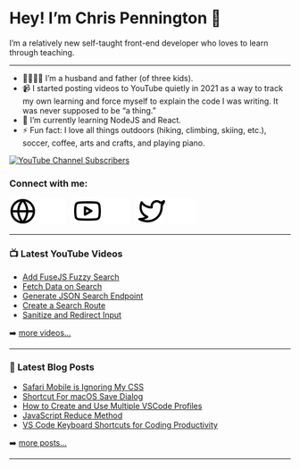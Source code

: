 # Hey! I’m Chris Pennington 👋
I’m a relatively new self-taught front-end developer who loves to learn through teaching.

---
- 👨‍👩‍👧‍👦 I’m a husband and father (of three kids).
- 📹 I started posting videos to YouTube quietly in 2021 as a way to track my own learning and force myself to explain the code I was writing. It was never supposed to be “a thing.”
- 🎒 I’m currently learning NodeJS and React.
- ⚡ Fun fact: I love all things outdoors (hiking, climbing, skiing, etc.), soccer, coffee, arts and crafts, and playing piano.

[![YouTube Channel Subscribers](https://img.shields.io/youtube/channel/subscribers/UCUSxKiac-miugK9CDsxGS9Q?logo=youtube&logoColor=red&style=for-the-badge)][youtube]

### Connect with me:
[![website](./img/globe-light.svg)](https://codinginpublic.dev#gh-light-mode-only)
[![website](./img/globe-dark.svg)](https://codinginpublic.dev#gh-dark-mode-only)
&nbsp;&nbsp;
[![website](./img/youtube-light.svg)](https://youtube.com/coding-in-public#gh-light-mode-only)
[![website](./img/youtube-dark.svg)](https://youtube.com/coding-in-public#gh-dark-mode-only)
&nbsp;&nbsp;
[![website](./img/twitter-light.svg)](https://twitter.com/cpenned#gh-light-mode-only)
[![website](./img/twitter-dark.svg)](https://twitter.com/cpenned#gh-dark-mode-only)
&nbsp;&nbsp;

---

### 📺 Latest YouTube Videos

<!-- YOUTUBE:START -->
- [Add FuseJS Fuzzy Search](https://www.youtube.com/watch?v=8McrnHUwq_o)
- [Fetch Data on Search](https://www.youtube.com/watch?v=ds1kqadox8M)
- [Generate JSON Search Endpoint](https://www.youtube.com/watch?v=qmdHm7M3UGY)
- [Create a Search Route](https://www.youtube.com/watch?v=iiKk5WKDCaw)
- [Sanitize and Redirect Input](https://www.youtube.com/watch?v=PqN1KYunov0)
<!-- YOUTUBE:END -->

➡️ [more videos...][youtube]

---

### 📕 Latest Blog Posts

<!-- BLOG-POST-LIST:START -->
- [Safari Mobile is Ignoring My CSS](https://chrispennington.blog//blog/safari-mobile-text-is-too-big/)
- [Shortcut For macOS Save Dialog](https://chrispennington.blog//blog/shortcut-for-macos-save-dialog/)
- [How to Create and Use Multiple VSCode Profiles](https://chrispennington.blog//blog/how-to-create-and-use-multiple-vscode-profiles/)
- [JavaScript Reduce Method](https://chrispennington.blog//blog/reduce-method-javascript/)
- [VS Code Keyboard Shortcuts for Coding Productivity](https://chrispennington.blog//blog/vs-code-keyboard-shortcuts-for-coding-productivity/)
<!-- BLOG-POST-LIST:END -->

➡️ [more posts...][blog]

---

[website]: https://codinginpublic.dev
[blog]: https://chrispennington.blog
[twitter]: https://twitter.com/cpenned
[youtube]: https://youtube.com/coding-in-public
